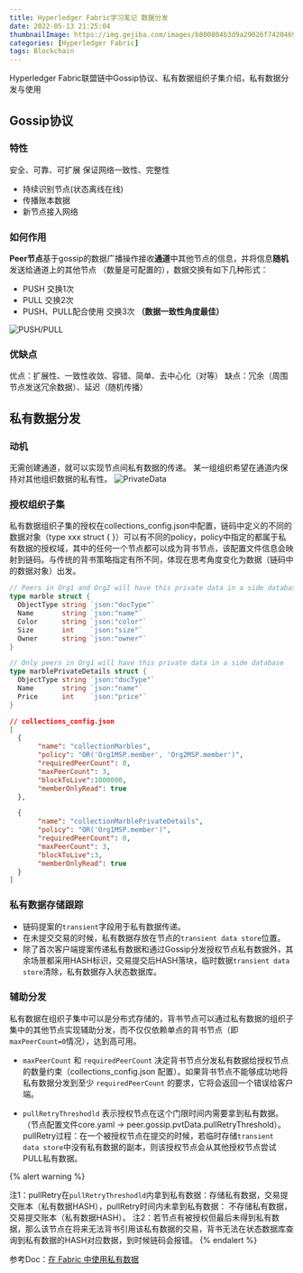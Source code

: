 ```yaml
---
title: Hyperledger Fabric学习笔记 数据分发
date: 2022-05-13 21:25:04
thumbnailImage: https://img.gejiba.com/images/b800804b3d9a29026f7420469f15d8a7.png
categories: [Hyperledger Fabric]
tags: Blockchain
---
```

Hyperledger Fabric联盟链中Gossip协议、私有数据组织子集介绍，私有数据分发与使用
<!-- more -->
## Gossip协议

### 特性

安全、可靠、可扩展
保证网络一致性、完整性

- 持续识别节点(状态离线在线)
- 传播账本数据
- 新节点接入网络

### 如何作用

**Peer节点**基于gossip的数据广播操作接收**通道**中其他节点的信息，并将信息**随机**发送给通道上的其他节点 （数量是可配置的），数据交换有如下几种形式：

- PUSH 交换1次  
- PULL 交换2次  
- PUSH、PULL配合使用 交换3次 **（数据一致性角度最佳）**

![PUSH/PULL](https://img.gejiba.com/images/537504f0b98653dbf276b46a2c8bf00b.jpg)

### 优缺点

优点：扩展性、一致性收敛、容错、简单、去中心化（对等）
缺点：冗余（周围节点发送冗余数据）、延迟（随机传播）

## 私有数据分发

### 动机

无需创建通道，就可以实现节点间私有数据的传递。
某一组组织希望在通道内保持对其他组织数据的私有性。
![PrivateData](https://img.gejiba.com/images/a8222059287ffe671fb4b476dca8de44.jpg)

### 授权组织子集

私有数据组织子集的授权在collections_config.json中配置，链码中定义的不同的数据对象（type xxx struct { }）可以有不同的policy，policy中指定的都属于私有数据的授权域，其中的任何一个节点都可以成为背书节点，该配置文件信息会映射到链码。与传统的背书策略指定有所不同，体现在思考角度变化为数据（链码中的数据对象）出发。

```go
// Peers in Org1 and Org2 will have this private data in a side database
type marble struct {
  ObjectType string `json:"docType"`
  Name       string `json:"name"`
  Color      string `json:"color"`
  Size       int    `json:"size"`
  Owner      string `json:"owner"`
}

// Only peers in Org1 will have this private data in a side database
type marblePrivateDetails struct {
  ObjectType string `json:"docType"`
  Name       string `json:"name"`
  Price      int    `json:"price"`
}
```

```json
// collections_config.json
[
  {
       "name": "collectionMarbles",
       "policy": "OR('Org1MSP.member', 'Org2MSP.member')",
       "requiredPeerCount": 0,
       "maxPeerCount": 3,
       "blockToLive":1000000,
       "memberOnlyRead": true
  },

  {
       "name": "collectionMarblePrivateDetails",
       "policy": "OR('Org1MSP.member')",
       "requiredPeerCount": 0,
       "maxPeerCount": 3,
       "blockToLive":3,
       "memberOnlyRead": true
  }
]
```

### 私有数据存储跟踪

- 链码提案的`transient`字段用于私有数据传递。  
- 在未提交交易的时候，私有数据存放在节点的`transient data store`位置。  
- 除了首次客户端提案传递私有数据和通过Gossip分发授权节点私有数据外，其余场景都采用HASH标识，交易提交后HASH落块，临时数据`transient data store`清除，私有数据存入状态数据库。

### 辅助分发

私有数据在组织子集中可以是分布式存储的，背书节点可以通过私有数据的组织子集中的其他节点实现辅助分发，而不仅仅依赖单点的背书节点（即`maxPeerCount=0`情况），达到高可用。

- `maxPeerCount` 和 `requiredPeerCount` 决定背书节点分发私有数据给授权节点的数量约束（collections_config.json 配置）。如果背书节点不能够成功地将私有数据分发到至少 `requiredPeerCount` 的要求，它将会返回一个错误给客户端。

- `pullRetryThreshodld` 表示授权节点在这个门限时间内需要拿到私有数据。（节点配置文件core.yaml -> peer.gossip.pvtData.pullRetryThreshold）。pullRetry过程：在一个被授权节点在提交的时候，若临时存储`transient data store`中没有私有数据的副本，则该授权节点会从其他授权节点尝试PULL私有数据。

{% alert warning %}

注1：pullRetry在`pullRetryThreshodld`内拿到私有数据：存储私有数据，交易提交账本（私有数据HASH），pullRetry时间内未拿到私有数据： 不存储私有数据，交易提交账本（私有数据HASH）。
注2：若节点有被授权但最后未得到私有数据，那么该节点在将来无法背书引用该私有数据的交易，背书无法在状态数据库查询到私有数据的HASH对应数据，到时候链码会报错。
{% endalert %}

参考Doc：[在 Fabric 中使用私有数据](https://hyperledger-fabric.readthedocs.io/zh_CN/release-2.2/private_data_tutorial.html#pd-read-write-private-data)
